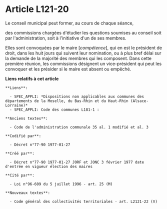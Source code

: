# Article L121-20

Le conseil municipal peut former, au cours de chaque séance,

des commissions chargées d'étudier les questions soumises au conseil soit par l'administration, soit à l'initiative d'un de
ses membres. 

Elles sont convoquées par le maire [*compétence*], qui en est le président de droit, dans les huit jours qui suivent leur
nomination, ou à plus bref délai sur la demande de la majorité des membres qui les composent. Dans cette première réunion,
les commissions désignent un vice-président qui peut les convoquer et les présider si le maire est absent ou empêché.

**Liens relatifs à cet article**

	**Liens**:

	  - SPEC_APPLI: *Dispositions non applicables aux communes des départements de la Moselle, du Bas-Rhin et du Haut-Rhin (Alsace-Lorraine)*
	  - SPEC_APPLI: Code des communes L181-1 :

	**Anciens textes**:

	  - Code de l'administration communale 35 al. 1 modifié et al. 3

	**Codifié par**:

	  - Décret n°77-90 1977-01-27

	**Créé par**:

	  - Décret n°77-90 1977-01-27 JORF et JONC 3 février 1977 date d'entrée en vigueur élection des maires

	**Cité par**:

	  - Loi n°96-609 du 5 juillet 1996 - art. 25 (M)

	**Nouveaux textes**:

	  - Code général des collectivités territoriales - art. L2121-22 (V)
